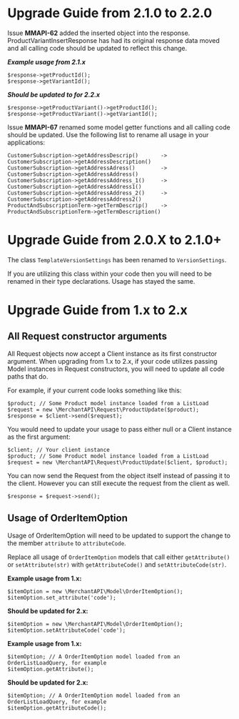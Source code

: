 # Upgrade Guide from 2.1.0 to 2.2.0

Issue **MMAPI-62** added the inserted object into the response. ProductVariantInsertResponse has had its original response data moved and all calling code should be updated to reflect this change.

***Example usage from 2.1.x***

	$response->getProductId();
	$response->getVariantId();

***Should be updated to for 2.2.x***
	
	$response->getProductVariant()->getProductId();
	$response->getProductVariant()->getVariantId();

Issue **MMAPI-67** renamed some model getter functions and all calling code should be updated. Use the following list to rename all usage in your applications:

	CustomerSubscription->getAddressDescrip() 		-> CustomerSubscription->getAddressDescription()
	CustomerSubscription->getAddressAdress() 		-> CustomerSubscription->getAddressAddress()
	CustomerSubscription->getAddressAddress_1()		-> CustomerSubscription->getAddressAddress1()
	CustomerSubscription->getAddressAddress_2()		-> CustomerSubscription->getAddressAddress2()
	ProductAndSubscriptionTerm->getTermDescrip()	-> ProductAndSubscriptionTerm->getTermDescription()

# Upgrade Guide from 2.0.X to 2.1.0+

The class `TemplateVersionSettings` has been renamed to `VersionSettings`.

If you are utilizing this class within your code then you will need to be renamed in their type declarations. Usage has stayed the same.

# Upgrade Guide from 1.x to 2.x

## All Request constructor arguments

All Request objects now accept a Client instance as its first constructor argument. When upgrading from 1.x to 2.x, if your code utilizes passing Model instances in Request constructors, you will need to update all code paths that do.

For example, if your current code looks something like this:

	$product; // Some Product model instance loaded from a ListLoad
	$request = new \MerchantAPI\Request\ProductUpdate($product);
	$response = $client->send($request);

You would need to update your usage to pass either null or a Client instance as the first argument:

	$client; // Your client instance
	$product; // Some Product model instance loaded from a ListLoad
	$request = new \MerchantAPI\Request\ProductUpdate($client, $product);

You can now send the Request from the object itself instead of passing it to the client. However you can still execute the request from the client as well.

	$response = $request->send();
	
## Usage of OrderItemOption

Usage of OrderItemOption will need to be updated to support the change to the member `attribute` to `attributeCode`.

Replace all usage of `OrderItemOption` models that call either `getAttribute()` or `setAttribute(str)` with `getAttributeCode()` and `setAttributeCode(str)`.

**Example usage from 1.x:**

    $itemOption = new \MerchantAPI\Model\OrderItemOption();
    $itemOption.set_attribute('code');

**Should be updated for 2.x:**

    $itemOption = new \MerchantAPI\Model\OrderItemOption();
    $itemOption.setAttributeCode('code');

**Example usage from 1.x:**

	$itemOption; // A OrderItemOption model loaded from an OrderListLoadQuery, for example
	$itemOption.getAttribute();

**Should be updated for 2.x:**

	$itemOption; // A OrderItemOption model loaded from an OrderListLoadQuery, for example
	$itemOption.getAttributeCode();

